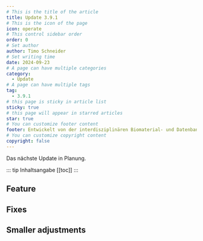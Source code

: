 ```yaml
---
# This is the title of the article
title: Update 3.9.1
# This is the icon of the page
icon: operate
# This control sidebar order
order: 0
# Set author
author: Timo Schneider
# Set writing time
date: 2024-09-23
# A page can have multiple categories
category:
  - Update
# A page can have multiple tags
tag:
  - 3.9.1
# this page is sticky in article list
sticky: true
# this page will appear in starred articles
star: true
# You can customize footer content
footer: Entwickelt von der interdisziplinären Biomaterial- und Datenbank Frankfurt (iBDF)
# You can customize copyright content
copyright: false
---
```


Das nächste Update in Planung.

<!-- more -->
::: tip Inhaltsangabe
[[toc]]
:::


## Feature

## Fixes

## Smaller adjustments

